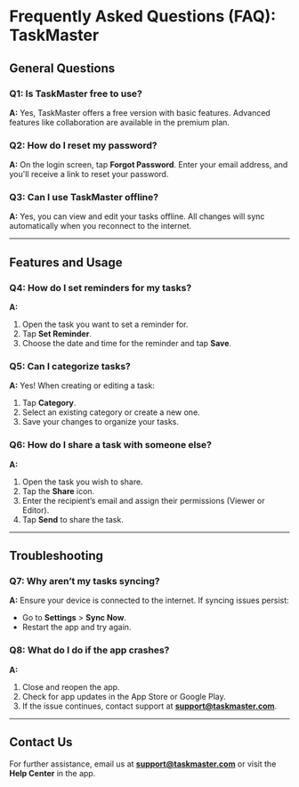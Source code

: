# Frequently Asked Questions (FAQ): TaskMaster  

## General Questions  

### Q1: Is TaskMaster free to use?  
**A:** Yes, TaskMaster offers a free version with basic features. Advanced features like collaboration are available in the premium plan.  

### Q2: How do I reset my password?  
**A:** On the login screen, tap **Forgot Password**. Enter your email address, and you'll receive a link to reset your password.  

### Q3: Can I use TaskMaster offline?  
**A:** Yes, you can view and edit your tasks offline. All changes will sync automatically when you reconnect to the internet.  

---

## Features and Usage  

### Q4: How do I set reminders for my tasks?  
**A:**  
1. Open the task you want to set a reminder for.  
2. Tap **Set Reminder**.  
3. Choose the date and time for the reminder and tap **Save**.  

### Q5: Can I categorize tasks?  
**A:** Yes! When creating or editing a task:  
1. Tap **Category**.  
2. Select an existing category or create a new one.  
3. Save your changes to organize your tasks.  

### Q6: How do I share a task with someone else?  
**A:**  
1. Open the task you wish to share.  
2. Tap the **Share** icon.  
3. Enter the recipient’s email and assign their permissions (Viewer or Editor).  
4. Tap **Send** to share the task.  

---

## Troubleshooting  

### Q7: Why aren’t my tasks syncing?  
**A:** Ensure your device is connected to the internet. If syncing issues persist:  
- Go to **Settings** > **Sync Now**.  
- Restart the app and try again.  

### Q8: What do I do if the app crashes?  
**A:**  
1. Close and reopen the app.  
2. Check for app updates in the App Store or Google Play.  
3. If the issue continues, contact support at **support@taskmaster.com**.  

---

## Contact Us  
For further assistance, email us at **support@taskmaster.com** or visit the **Help Center** in the app.  